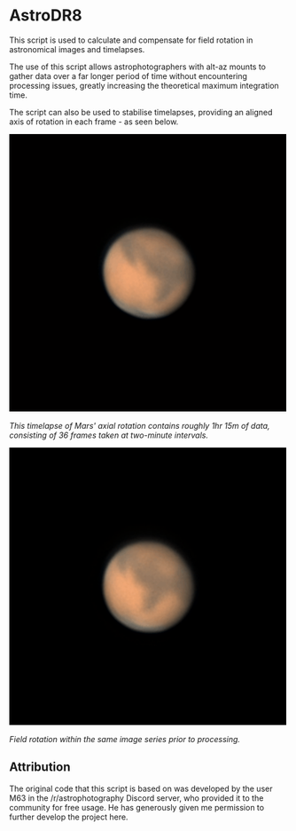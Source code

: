 # AstroDR8
This script is used to calculate and compensate for field rotation in astronomical images and timelapses.

The use of this script allows astrophotographers with alt-az mounts to gather data over a far longer period of time without encountering processing issues, greatly increasing the theoretical maximum integration time.

The script can also be used to stabilise timelapses, providing an aligned axis of rotation in each frame - as seen below.

<img src="https://raw.githubusercontent.com/jaredlandau/AstroDR8/main/example-gifs/2022-12-19-1310_3-U-RGB-Mars_derotated.gif" alt="drawing" width="500"/>
<p><i>This timelapse of Mars' axial rotation contains roughly 1hr 15m of data, consisting of 36 frames taken at two-minute intervals.</i></p>

<img src="https://raw.githubusercontent.com/jaredlandau/AstroDR8/main/example-gifs/2022-12-19-1421_4-U-RGB-Mars.gif" alt="drawing" width="500"/>
<p><i>Field rotation within the same image series prior to processing.</i></p>

## Attribution
The original code that this script is based on was developed by the user M63 in the /r/astrophotography Discord server, who provided it to the community for free usage. He has generously given me permission to further develop the project here.